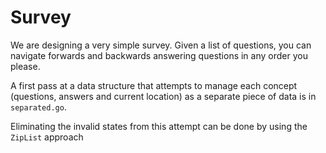 # Survey

We are designing a very simple survey. Given a list of questions, you can navigate forwards and backwards answering
questions in any order you please.

A first pass at a data structure that attempts to manage each concept (questions, answers and current location)
as a separate piece of data is in `separated.go`.

Eliminating the invalid states from this attempt can be done by using the `ZipList` approach
